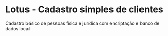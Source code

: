 # Lotus - Cadastro simples de clientes
Cadastro básico de pessoas física e jurídica com encriptação e banco de dados local
